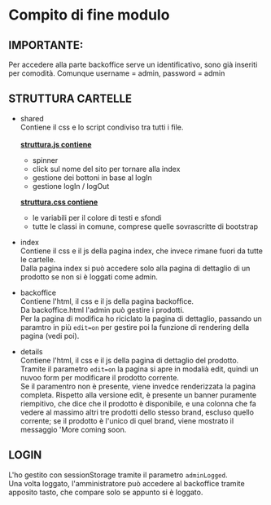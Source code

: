 # Compito di fine modulo
## IMPORTANTE:
Per accedere alla parte backoffice serve un identificativo, sono già inseriti per comodità. Comunque username = admin, password = admin
## STRUTTURA CARTELLE
- shared\
  Contiene il css e lo script condiviso tra tutti i file.\
  \
  <ins>**struttura.js contiene**</ins>
  - spinner
  - click sul nome del sito per tornare alla index
  - gestione dei bottoni in base al logIn
  - gestione logIn / logOut
  
  <ins>**struttura.css contiene**</ins>
  - le variabili per il colore di testi e sfondi
  - tutte le classi in comune, comprese quelle sovrascritte di bootstrap
  
- index\
  Contiene il css e il js della pagina index, che invece rimane fuori da tutte le cartelle.\
  Dalla pagina index si può accedere solo alla pagina di dettaglio di un prodotto se non si è loggati come admin.
- backoffice\
  Contiene l'html, il css e il js della pagina backoffice.\
  Da backoffice.html l'admin può gestire i prodotti.\
  Per la pagina di modifica ho riciclato la pagina di dettaglio, passando un paramtro in più `edit=on` per gestire poi la funzione di rendering della pagina (vedi poi).
- details\
  Contiene l'html, il css e il js della pagina di dettaglio del prodotto.\
  Tramite il parametro `edit=on` la pagina si apre in modalià edit, quindi un nuvoo form per modificare il prodotto corrente.\
  Se il paramentro non è presente, viene invedce renderizzata la pagina completa. Rispetto alla versione edit, è presente un banner puramente riempitivo, che dice che il prodotto è disponibile, e una colonna che fa vedere al massimo altri tre prodotti dello stesso brand, escluso quello corrente; se il prodotto è l'unico di quel brand, viene mostrato il messaggio 'More coming soon. 
## LOGIN
L'ho gestito con sessionStorage tramite il parametro `adminLogged`.\
Una volta loggato, l'amministratore può accedere al backoffice tramite apposito tasto, che compare solo se appunto si è loggato.
